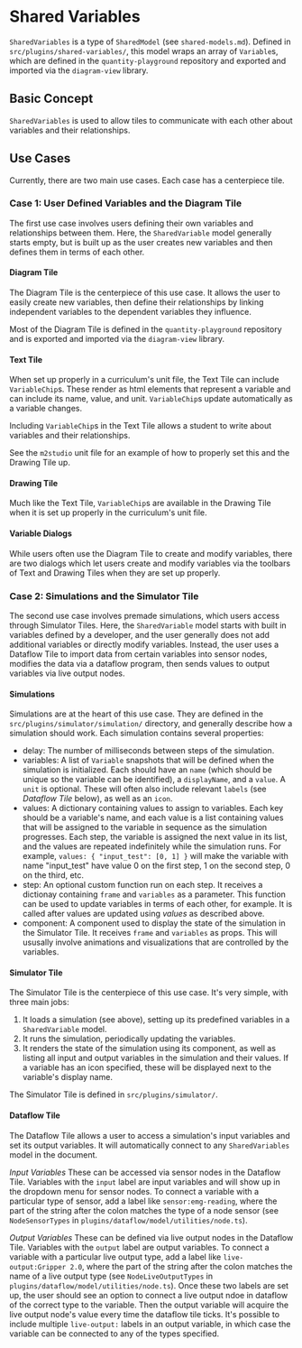# Shared Variables
`SharedVariables` is a type of `SharedModel` (see `shared-models.md`). Defined in `src/plugins/shared-variables/`, this model wraps an array of `Variable`s, which are defined in the `quantity-playground` repository and exported and imported via the `diagram-view` library.

## Basic Concept
`SharedVariables` is used to allow tiles to communicate with each other about variables and their relationships.

## Use Cases
Currently, there are two main use cases. Each case has a centerpiece tile.

### Case 1: User Defined Variables and the Diagram Tile
The first use case involves users defining their own variables and relationships between them. Here, the `SharedVariable` model generally starts empty, but is built up as the user creates new variables and then defines them in terms of each other.

#### Diagram Tile
The Diagram Tile is the centerpiece of this use case. It allows the user to easily create new variables, then define their relationships by linking independent variables to the dependent variables they influence.

Most of the Diagram Tile is defined in the `quantity-playground` repository and is exported and imported via the `diagram-view` library.

#### Text Tile
When set up properly in a curriculum's unit file, the Text Tile can include `VariableChip`s. These render as html elements that represent a variable and can include its name, value, and unit. `VariableChip`s update automatically as a variable changes.

Including `VariableChip`s in the Text Tile allows a student to write about variables and their relationships.

See the `m2studio` unit file for an example of how to properly set this and the Drawing Tile up.

#### Drawing Tile
Much like the Text Tile, `VariableChip`s are available in the Drawing Tile when it is set up properly in the curriculum's unit file.

#### Variable Dialogs
While users often use the Diagram Tile to create and modify variables, there are two dialogs which let users create and modify variables via the toolbars of Text and Drawing Tiles when they are set up properly.

### Case 2: Simulations and the Simulator Tile
The second use case involves premade simulations, which users access through Simulator Tiles. Here, the `SharedVariable` model starts with built in variables defined by a developer, and the user generally does not add additional variables or directly modify variables. Instead, the user uses a Dataflow Tile to import data from certain variables into sensor nodes, modifies the data via a dataflow program, then sends values to output variables via live output nodes.

#### Simulations
Simulations are at the heart of this use case. They are defined in the `src/plugins/simulator/simulation/` directory, and generally describe how a simulation should work. Each simulation contains several properties:
- delay: The number of milliseconds between steps of the simulation.
- variables: A list of `Variable` snapshots that will be defined when the simulation is initialized. Each should have an `name` (which should be unique so the variable can be identified), a `displayName`, and a `value`. A `unit` is optional. These will often also include relevant `labels` (see _Dataflow Tile_ below), as well as an `icon`.
- values: A dictionary containing values to assign to variables. Each key should be a variable's name, and each value is a list containing values that will be assigned to the variable in sequence as the simulation progresses. Each step, the variable is assigned the next value in its list, and the values are repeated indefinitely while the simulation runs. For example, `values: { "input_test": [0, 1] }` will make the variable with name "input_test" have value 0 on the first step, 1 on the second step, 0 on the third, etc.
- step: An optional custom function run on each step. It receives a dictionay containing `frame` and `variables` as a parameter. This function can be used to update variables in terms of each other, for example. It is called after values are updated using _values_ as described above.
- component: A component used to display the state of the simulation in the Simulator Tile. It receives `frame` and `variables` as props. This will ususally involve animations and visualizations that are controlled by the variables.

#### Simulator Tile
The Simulator Tile is the centerpiece of this use case. It's very simple, with three main jobs:
1. It loads a simulation (see above), setting up its predefined variables in a `SharedVariable` model.
2. It runs the simulation, periodically updating the variables.
3. It renders the state of the simulation using its component, as well as listing all input and output variables in the simulation and their values. If a variable has an icon specified, these will be displayed next to the variable's display name.

The Simulator Tile is defined in `src/plugins/simulator/`.

#### Dataflow Tile
The Dataflow Tile allows a user to access a simulation's input variables and set its output variables. It will automatically connect to any `SharedVariables` model in the document.

*Input Variables* These can be accessed via sensor nodes in the Dataflow Tile. Variables with the `input` label are input variables and will show up in the dropdown menu for sensor nodes. To connect a variable with a particular type of sensor, add a label like `sensor:emg-reading`, where the part of the string after the colon matches the type of a node sensor (see `NodeSensorTypes` in `plugins/dataflow/model/utilities/node.ts`).

*Output Variables* These can be defined via live output nodes in the Dataflow Tile. Variables with the `output` label are output variables. To connect a variable with a particular live output type, add a label like `live-output:Gripper 2.0`, where the part of the string after the colon matches the name of a live output type (see `NodeLiveOutputTypes` in `plugins/dataflow/model/utilities/node.ts`). Once these two labels are set up, the user should see an option to connect a live output ndoe in dataflow of the correct type to the variable. Then the output variable will acquire the live output node's value every time the dataflow tile ticks. It's possible to include multiple `live-output:` labels in an output variable, in which case the variable can be connected to any of the types specified.
